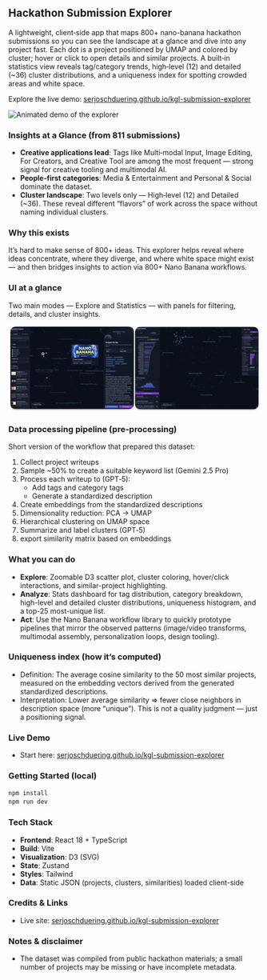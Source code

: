 ## Hackathon Submission Explorer

A lightweight, client‑side app that maps 800+ nano-banana hackathon submissions so you can see the landscape at a glance and dive into any project fast. Each dot is a project positioned by UMAP and colored by cluster; hover or click to open details and similar projects. A built‑in statistics view reveals tag/category trends, high‑level (12) and detailed (~36) cluster distributions, and a uniqueness index for spotting crowded areas and white space.

Explore the live demo: [serjoschduering.github.io/kgl-submission-explorer](https://serjoschduering.github.io/kgl-submission-explorer/)  

![Animated demo of the explorer](docs/demo-ani.gif)

### Insights at a Glance (from 811 submissions)

- **Creative applications lead**: Tags like Multi‑modal Input, Image Editing, For Creators, and Creative Tool are among the most frequent — strong signal for creative tooling and multimodal AI.
- **People‑first categories**: Media & Entertainment and Personal & Social dominate the dataset.
- **Cluster landscape**: Two levels only — High‑level (12) and Detailed (~36). These reveal different “flavors” of work across the space without naming individual clusters.


### Why this exists

It’s hard to make sense of 800+ ideas. This explorer helps reveal where ideas concentrate, where they diverge, and where white space might exist — and then bridges insights to action via 800+ Nano Banana workflows.

### UI at a glance

Two main modes — Explore and Statistics — with panels for filtering, details, and cluster insights.

![Two UI examples: statistics dashboard and explore canvas](docs/dashboard.jpg)

### Data processing pipeline (pre‑processing)

Short version of the workflow that prepared this dataset:

1. Collect project writeups
2. Sample ~50% to create a suitable keyword list (Gemini 2.5 Pro)
3. Process each writeup to (GPT‑5):
   - Add tags and category tags
   - Generate a standardized description
4. Create embeddings from the standardized descriptions
5. Dimensionality reduction: PCA → UMAP
6. Hierarchical clustering on UMAP space
7. Summarize and label clusters (GPT‑5)
8. export similarity matrix based on embeddings


### What you can do

- **Explore**: Zoomable D3 scatter plot, cluster coloring, hover/click interactions, and similar-project highlighting.
- **Analyze**: Stats dashboard for tag distribution, category breakdown, high-level and detailed cluster distributions, uniqueness histogram, and a top-25 most-unique list.
- **Act**: Use the Nano Banana workflow library to quickly prototype pipelines that mirror the observed patterns (image/video transforms, multimodal assembly, personalization loops, design tooling).

### Uniqueness index (how it’s computed)

- Definition: The average cosine similarity to the 50 most similar projects, measured on the embedding vectors derived from the generated standardized descriptions.
- Interpretation: Lower average similarity ⇒ fewer close neighbors in description space (more “unique”). This is not a quality judgment — just a positioning signal.

### Live Demo

- Start here: [serjoschduering.github.io/kgl-submission-explorer](https://serjoschduering.github.io/kgl-submission-explorer/)

### Getting Started (local)

```bash
npm install
npm run dev
```

### Tech Stack

- **Frontend**: React 18 + TypeScript
- **Build**: Vite
- **Visualization**: D3 (SVG)
- **State**: Zustand
- **Styles**: Tailwind
- **Data**: Static JSON (projects, clusters, similarities) loaded client-side



### Credits & Links

- Live site: [serjoschduering.github.io/kgl-submission-explorer](https://serjoschduering.github.io/kgl-submission-explorer/)

### Notes & disclaimer

- The dataset was compiled from public hackathon materials; a small number of projects may be missing or have incomplete metadata.
